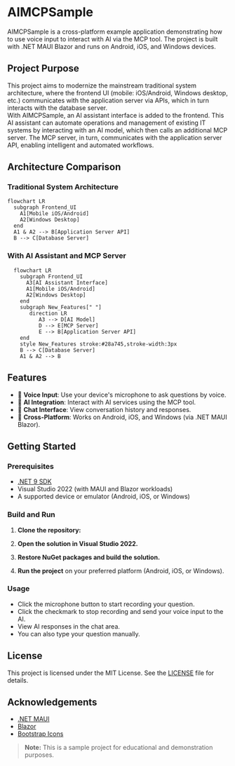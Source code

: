 ﻿# AIMCPSample

AIMCPSample is a cross-platform example application demonstrating how to use voice input to interact with AI via the MCP tool. The project is built with .NET MAUI Blazor and runs on Android, iOS, and Windows devices.

## Project Purpose

This project aims to modernize the mainstream traditional system architecture, where the frontend UI (mobile: iOS/Android, Windows desktop, etc.) communicates with the application server via APIs, which in turn interacts with the database server.  
With AIMCPSample, an AI assistant interface is added to the frontend. This AI assistant can automate operations and management of existing IT systems by interacting with an AI model, which then calls an additional MCP server. The MCP server, in turn, communicates with the application server API, enabling intelligent and automated workflows.

## Architecture Comparison

### Traditional System Architecture

```mermaid
flowchart LR
  subgraph Frontend_UI
    A1[Mobile iOS/Android]
    A2[Windows Desktop]
  end
  A1 & A2 --> B[Application Server API]
  B --> C[Database Server]
```
 
### With AI Assistant and MCP Server

```mermaid
  flowchart LR 
    subgraph Frontend_UI 
      A3[AI Assistant Interface] 
      A1[Mobile iOS/Android] 
      A2[Windows Desktop] 
    end 
    subgraph New_Features[" "] 
       direction LR 
          A3 --> D[AI Model] 
          D --> E[MCP Server] 
          E --> B[Application Server API]          
    end     
    style New_Features stroke:#28a745,stroke-width:3px 
    B --> C[Database Server] 
    A1 & A2 --> B  
```



## Features

- 🎤 **Voice Input**: Use your device's microphone to ask questions by voice.
- 🤖 **AI Integration**: Interact with AI services using the MCP tool.
- 💬 **Chat Interface**: View conversation history and responses.
- 📱 **Cross-Platform**: Works on Android, iOS, and Windows (via .NET MAUI Blazor).

## Getting Started

### Prerequisites

- [.NET 9 SDK](https://dotnet.microsoft.com/download/dotnet/9.0)
- Visual Studio 2022 (with MAUI and Blazor workloads)
- A supported device or emulator (Android, iOS, or Windows)

### Build and Run

1. **Clone the repository:**

2. **Open the solution in Visual Studio 2022.**

3. **Restore NuGet packages and build the solution.**

4. **Run the project** on your preferred platform (Android, iOS, or Windows).

### Usage

- Click the microphone button to start recording your question.
- Click the checkmark to stop recording and send your voice input to the AI.
- View AI responses in the chat area.
- You can also type your question manually.

## License

This project is licensed under the MIT License. See the [LICENSE](LICENSE) file for details.

## Acknowledgements

- [.NET MAUI](https://github.com/dotnet/maui)
- [Blazor](https://dotnet.microsoft.com/apps/aspnet/web-apps/blazor)
- [Bootstrap Icons](https://icons.getbootstrap.com/)

> **Note:** This is a sample project for educational and demonstration purposes.

